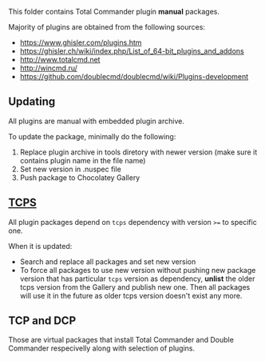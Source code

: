 This folder contains Total Commander plugin **manual** packages.

Majority of plugins are obtained from the following sources:

- https://www.ghisler.com/plugins.htm
- https://ghisler.ch/wiki/index.php/List_of_64-bit_plugins_and_addons
- http://www.totalcmd.net
- http://wincmd.ru/
- https://github.com/doublecmd/doublecmd/wiki/Plugins-development

## Updating 

All plugins are manual with embedded plugin archive. 

To update the package, minimally do the following:

1. Replace plugin archive in tools diretory with newer version (make sure it contains plugin name in the file name)
2. Set new version in .nuspec file
3. Push package to Chocolatey Gallery

## [TCPS](tcps)

All plugin packages depend on `tcps` dependency with version `>=` to specific one. 

When it is updated:

- Search and replace all packages and set new version
- To force all packages to use new version without pushing new package version that has particular `tcps` version as dependency, **unlist** the older tcps version from the Gallery and publish new one. Then all packages will use it in the future as older tcps version doesn't exist any more.

## TCP and DCP

Those are virtual packages that install Total Commander and Double Commander respecivelly along with selection of plugins.
